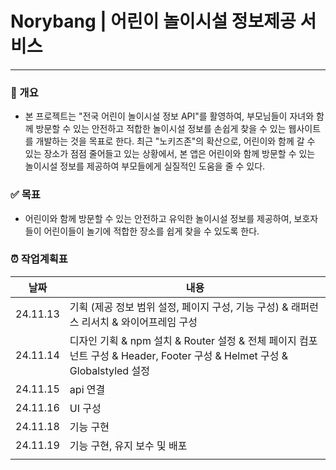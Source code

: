 # Norybang | 어린이 놀이시설 정보제공 서비스

---

### 📝 개요

- 본 프로젝트는 "전국 어린이 놀이시설 정보 API"를 활영하여, 부모님들이 자녀와 함께 방문할 수 있는 안전하고 적합한 놀이시설 정보를 손쉽게 찾을 수 있는 웹사이트를 개발하는 것을 목표로 한다. 최근 "노키즈존"의 확산으로, 어린이와 함께 갈 수 있는 장소가 점점 줄어들고 있는 상황에서, 본 앱은 어린이와 함께 방문할 수 있는 놀이시설 정보를 제공하여 부모들에게 실질적인 도움을 줄 수 있다.

### ✅ 목표

- 어린이와 함께 방문할 수 있는 안전하고 유익한 놀이시설 정보를 제공하여, 보호자들이 어린이들이 놀기에 적합한 장소를 쉽게 찾을 수 있도록 한다.

### ⏰ 작업계획표

| 날짜     | 내용                                                                                                                     |
| -------- | ------------------------------------------------------------------------------------------------------------------------ |
| 24.11.13 | 기획 (제공 정보 범위 설정, 페이지 구성, 기능 구성) & 래퍼런스 리서치 & 와이어프레임 구성                                 |
| 24.11.14 | 디자인 기획 & npm 설치 & Router 설정 & 전체 페이지 컴포넌트 구성 & Header, Footer 구성 & Helmet 구성 & Globalstyled 설정 |
| 24.11.15 | api 연결                                                                                                                 |
| 24.11.16 | UI 구성                                                                                                                  |
| 24.11.18 | 기능 구현                                                                                                                |
| 24.11.19 | 기능 구현, 유지 보수 및 배포                                                                                             |
|          |
